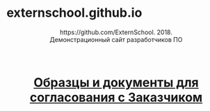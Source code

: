# externschool.github.io
<p align="center">
	https://github.com/ExternSchool. 2018.
	<br>
	Демонстрационный сайт разработчиков ПО
	</br>
	<br>
	</br>
</p>
<h1 align="center">
    <a href="https://externschool.github.io">
	Образцы и документы для согласования с Заказчиком
	</a>
	<br>
	</br>
</h1>
